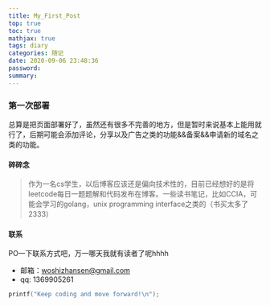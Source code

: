 ```yaml
---
title: My_First_Post
top: true
toc: true
mathjax: true
tags: diary
categories: 随记
date: 2020-09-06 23:48:36
password:
summary:
---
```


### 第一次部署

总算是把页面部署好了，虽然还有很多不完善的地方，但是暂时来说基本上能用就行了，后期可能会添加评论，分享以及广告之类的功能&&备案&&申请新的域名之类的功能。

#### 碎碎念
> 作为一名cs学生，以后博客应该还是偏向技术性的，目前已经想好的是将leetcode每日一题题解和代码发布在博客。一些读书笔记，比如CCIA，可能会学习的golang，unix programming interface之类的（书买太多了2333）

#### 联系
PO一下联系方式吧，万一哪天我就有读者了呢hhhh

* 邮箱：woshizhansen@gmail.com
* qq: 1369905261

```c++
printf("Keep coding and move forward!\n");
```